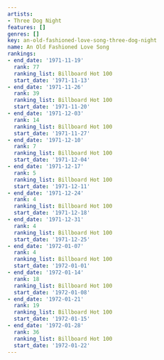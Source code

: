 ```yaml
---
artists:
- Three Dog Night
features: []
genres: []
key: an-old-fashioned-love-song-three-dog-night
name: An Old Fashioned Love Song
rankings:
- end_date: '1971-11-19'
  rank: 77
  ranking_list: Billboard Hot 100
  start_date: '1971-11-13'
- end_date: '1971-11-26'
  rank: 39
  ranking_list: Billboard Hot 100
  start_date: '1971-11-20'
- end_date: '1971-12-03'
  rank: 14
  ranking_list: Billboard Hot 100
  start_date: '1971-11-27'
- end_date: '1971-12-10'
  rank: 7
  ranking_list: Billboard Hot 100
  start_date: '1971-12-04'
- end_date: '1971-12-17'
  rank: 5
  ranking_list: Billboard Hot 100
  start_date: '1971-12-11'
- end_date: '1971-12-24'
  rank: 4
  ranking_list: Billboard Hot 100
  start_date: '1971-12-18'
- end_date: '1971-12-31'
  rank: 4
  ranking_list: Billboard Hot 100
  start_date: '1971-12-25'
- end_date: '1972-01-07'
  rank: 4
  ranking_list: Billboard Hot 100
  start_date: '1972-01-01'
- end_date: '1972-01-14'
  rank: 18
  ranking_list: Billboard Hot 100
  start_date: '1972-01-08'
- end_date: '1972-01-21'
  rank: 19
  ranking_list: Billboard Hot 100
  start_date: '1972-01-15'
- end_date: '1972-01-28'
  rank: 36
  ranking_list: Billboard Hot 100
  start_date: '1972-01-22'
---
```


